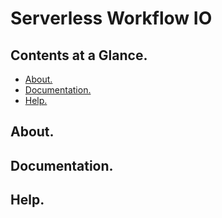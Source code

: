 # Serverless Workflow IO



## Contents at a Glance.
* [About.](#about)
* [Documentation.](#documentation)
* [Help.](#help)



## About.



## Documentation.



## Help.
